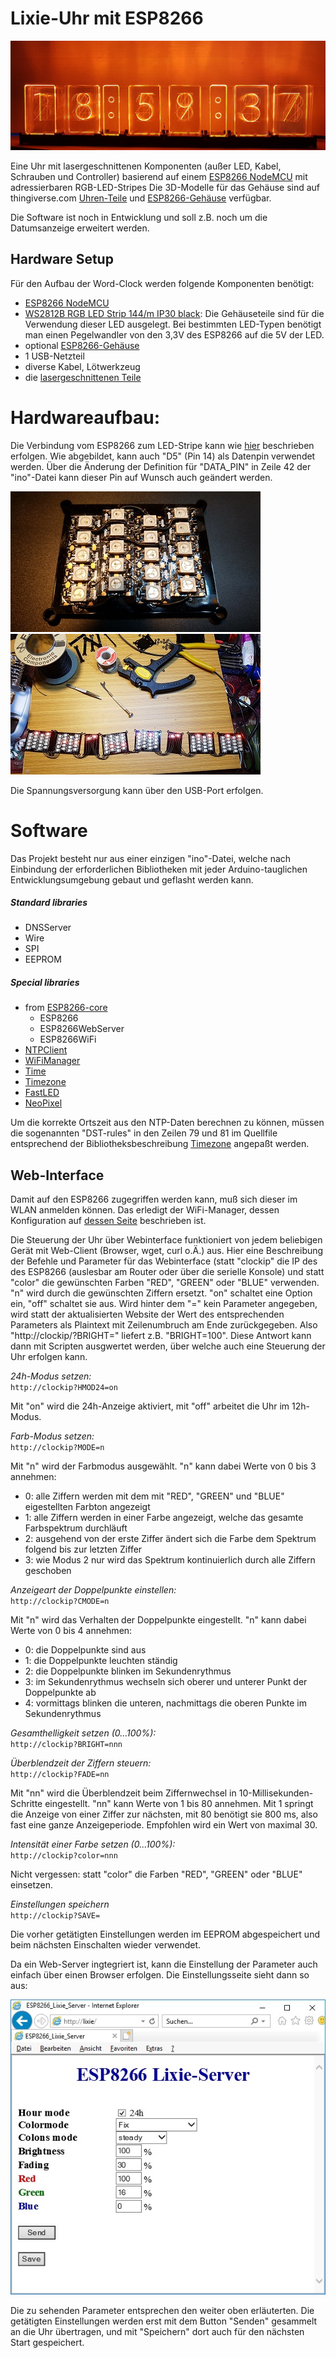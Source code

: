 # Lixie-Uhr mit ESP8266

![Lixie](pictures/lixie.jpg)

Eine Uhr mit lasergeschnittenen Komponenten (außer LED, Kabel, Schrauben und Controller) basierend auf einem [ESP8266 NodeMCU](https://www.aliexpress.com/item/1PCS-ESP8266-NodeMCU-V3-Lua-WIFI-module-memory-32M-Flash-USB-serial-CH340G/32820380705.html) mit adressierbaren RGB-LED-Stripes
Die 3D-Modelle für das Gehäuse sind auf thingiverse.com [Uhren-Teile](http://www.thingiverse.com/thing:3392585) und [ESP8266-Gehäuse](https://www.thingiverse.com/thing:3392585) verfügbar.

Die Software ist noch in Entwicklung und soll z.B. noch um die Datumsanzeige erweitert werden.

## Hardware Setup

Für den Aufbau der Word-Clock werden folgende Komponenten benötigt:

- [ESP8266 NodeMCU](https://www.aliexpress.com/item/1PCS-ESP8266-NodeMCU-V3-Lua-WIFI-module-memory-32M-Flash-USB-serial-CH340G/32820380705.html)
- [WS2812B RGB LED Strip 144/m IP30 black](https://www.aliexpress.com/item/DC5V-WS2812B-30-60-144-leds-m-Smartled-pixel-RGB-individually-addressable-led-strip-light-Black/32849686500.html): Die Gehäuseteile sind für die Verwendung dieser LED ausgelegt. Bei bestimmten LED-Typen benötigt man einen Pegelwandler von den 3,3V des ESP8266 auf die 5V der LED. 
- optional [ESP8266-Gehäuse](https://www.thingiverse.com/thing:2842012)
- 1 USB-Netzteil
- diverse Kabel, Lötwerkzeug
- die [lasergeschnittenen Teile](http://www.thingiverse.com/thing:2137765)

# Hardwareaufbau:

Die Verbindung vom ESP8266 zum LED-Stripe kann wie [hier](https://github.com/lvidarte/esp8266/wiki/MicroPython:-NeoPixels) beschrieben erfolgen. Wie abgebildet, kann auch "D5" (Pin 14) als Datenpin verwendet werden. Über die Änderung der Definition für "DATA_PIN" in Zeile 42 der "ino"-Datei kann dieser Pin auf Wunsch auch geändert werden.

![Lixie](pictures/lixiepanel.jpg)![Lixie](pictures/lixiewire.jpg)

Die Spannungsversorgung kann über den USB-Port erfolgen.  

# Software

Das Projekt besteht nur aus einer einzigen "ino"-Datei, welche nach Einbindung der erforderlichen Bibliotheken mit jeder Arduino-tauglichen Entwicklungsumgebung gebaut und geflasht werden kann.

##### Standard libraries
* DNSServer
* Wire
* SPI
* EEPROM
##### Special libraries
* from [ESP8266-core](https://github.com/esp8266/Arduino)
	* ESP8266
	* ESP8266WebServer
	* ESP8266WiFi
* [NTPClient](https://github.com/arduino-libraries/NTPClient)
* [WiFiManager](https://github.com/tzapu/WiFiManager)
* [Time](https://github.com/PaulStoffregen/Time)
* [Timezone](https://github.com/JChristensen/Timezone)
* [FastLED](https://github.com/FastLED/FastLED)
* [NeoPixel](https://github.com/adafruit/Adafruit_NeoPixel)

Um die korrekte Ortszeit aus den NTP-Daten berechnen zu können, müssen die sogenannten "DST-rules" in den Zeilen 79 und 81 im Quellfile entsprechend der Bibliotheksbeschreibung [Timezone](https://github.com/JChristensen/Timezone) angepaßt werden. 

## Web-Interface

Damit auf den ESP8266 zugegriffen werden kann, muß sich dieser im WLAN anmelden können. Das erledigt der WiFi-Manager, dessen Konfiguration auf [dessen Seite](https://github.com/tzapu/WiFiManager#how-it-works) beschrieben ist.

Die Steuerung der Uhr über Webinterface funktioniert von jedem beliebigen Gerät mit Web-Client (Browser, wget, curl o.Ä.) aus. Hier eine Beschreibung der Befehle und Parameter für das Webinterface (statt "clockip" die IP des des ESP8266 (auslesbar am Router oder über die serielle Konsole) und statt "color" die gewünschten Farben "RED", "GREEN" oder "BLUE" verwenden. "n" wird durch die gewünschten Ziffern ersetzt. "on" schaltet eine Option ein, "off" schaltet sie aus.
Wird hinter dem "=" kein Parameter angegeben, wird statt der aktualisierten Website der Wert des entsprechenden Parameters als Plaintext mit Zeilenumbruch am Ende zurückgegeben. Also "http://clockip/?BRIGHT=" liefert z.B. "BRIGHT=100". Diese Antwort kann dann mit Scripten ausgwertet werden, über welche auch eine Steuerung der Uhr erfolgen kann.

*24h-Modus setzen:*  
`http://clockip?HMOD24=on`

Mit "on" wird die 24h-Anzeige aktiviert, mit "off" arbeitet die Uhr im 12h-Modus.

*Farb-Modus setzen:*  
`http://clockip?MODE=n`

Mit "n" wird der Farbmodus ausgewählt. "n" kann dabei Werte von 0 bis 3 annehmen:
	
- 0: alle Ziffern werden mit dem mit "RED", "GREEN" und "BLUE" eigestellten Farbton angezeigt 
- 1: alle Ziffern werden in einer Farbe angezeigt, welche das gesamte Farbspektrum durchläuft
- 2: ausgehend von der erste Ziffer ändert sich die Farbe dem Spektrum folgend bis zur letzten Ziffer
- 3: wie Modus 2 nur wird das Spektrum kontinuierlich durch alle Ziffern geschoben

*Anzeigeart der Doppelpunkte einstellen:*  
`http://clockip?CMODE=n`

Mit "n" wird das Verhalten der Doppelpunkte eingestellt. "n" kann dabei Werte von 0 bis 4 annehmen:
	
- 0: die Doppelpunkte sind aus
- 1: die Doppelpunkte leuchten ständig
- 2: die Doppelpunkte blinken im Sekundenrythmus
- 3: im Sekundenrythmus wechseln sich oberer und unterer Punkt der Doppelpunkte ab
- 4: vormittags blinken die unteren, nachmittags die oberen Punkte im Sekundenrythmus

*Gesamthelligkeit setzen (0...100%):*  
`http://clockip?BRIGHT=nnn`

*Überblendzeit der Ziffern steuern:*  
`http://clockip?FADE=nn`

Mit "nn" wird die Überblendzeit beim Ziffernwechsel in 10-Millisekunden-Schritte  eingestellt. "nn" kann Werte von 1 bis 80 annehmen. Mit 1 springt die Anzeige von einer Ziffer zur nächsten, mit 80 benötigt sie 800 ms, also fast eine ganze Anzeigeperiode. Empfohlen wird ein Wert von maximal 30.

*Intensität einer Farbe setzen (0...100%):*  
`http://clockip?color=nnn`

Nicht vergessen: statt "color" die Farben "RED", "GREEN" oder "BLUE" einsetzen.

*Einstellungen speichern*  
`http://clockip?SAVE=`

Die vorher getätigten Einstellungen werden im EEPROM abgespeichert und beim nächsten Einschalten wieder verwendet.


Da ein Web-Server ingtegriert ist, kann die Einstellung der Parameter auch einfach über einen Browser erfolgen. Die Einstellungsseite sieht dann so aus:

![Lixie](pictures/lixieweb.jpg)

Die zu sehenden Parameter entsprechen den weiter oben erläuterten. Die getätigten Einstellungen werden erst mit dem Button "Senden" gesammelt an die Uhr übertragen, und mit "Speichern" dort auch für den nächsten Start gespeichert.